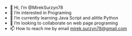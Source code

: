 - 👋 Hi, I’m @MirekSurzyn78
- 👀 I’m interested in Programing
- 🌱 I’m currently learning Java Script and alittle Python
- 💞️ I’m looking to collaborate on web page programing
- 📫 How to reach me by email mirek.surzyn78@gmail.com

<!---
MirekSurzyn78/MirekSurzyn78 is a ✨ special ✨ repository because its `README.md` (this file) appears on your GitHub profile.
You can click the Preview link to take a look at your changes.
--->
